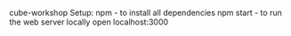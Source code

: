 cube-workshop
Setup:
npm  - to install all dependencies
npm start - to run the web server locally
open localhost:3000
